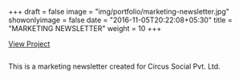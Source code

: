 +++
draft = false
image = "img/portfolio/marketing-newsletter.jpg"
showonlyimage = false
date = "2016-11-05T20:22:08+05:30"
title = "MARKETING NEWSLETTER"
weight = 10
+++

<a href="http://marketing-newsletter.surge.sh/" target="_blank">View Project</a>

<div class="col-lg-7">
<img class ="img-responsive" src="../../img/portfolio/marketing-newsletter.jpg" alt="" />
</div>
<div class="col-lg-5">
<p>This is a marketing newsletter created for Circus Social Pvt. Ltd.</p>
</div>